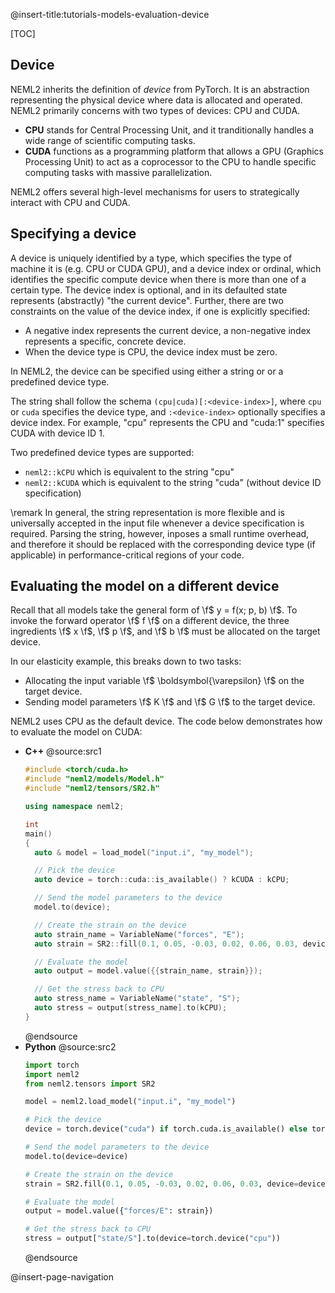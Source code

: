 @insert-title:tutorials-models-evaluation-device

[TOC]

## Device

NEML2 inherits the definition of *device* from PyTorch. It is an abstraction representing the physical device where data is allocated and operated. NEML2 primarily concerns with two types of devices: CPU and CUDA.
- **CPU** stands for Central Processing Unit, and it tranditionally handles a wide range of scientific computing tasks.
- **CUDA** functions as a programming platform that allows a GPU (Graphics Processing Unit) to act as a coprocessor to the CPU to handle specific computing tasks with massive parallelization.

NEML2 offers several high-level mechanisms for users to strategically interact with CPU and CUDA.

## Specifying a device

A device is uniquely identified by a type, which specifies the type of machine it is (e.g. CPU or CUDA GPU), and a device index or ordinal, which identifies the specific compute device when there is more than one of a certain type. The device index is optional, and in its defaulted state represents (abstractly) "the current device". Further, there are two constraints on the value of the device index, if one is explicitly specified:
- A negative index represents the current device, a non-negative index represents a specific, concrete device.
- When the device type is CPU, the device index must be zero.

In NEML2, the device can be specified using either a string or or a predefined device type.

The string shall follow the schema `(cpu|cuda)[:<device-index>]`, where `cpu` or `cuda` specifies the device type, and `:<device-index>` optionally specifies a device index. For example, "cpu" represents the CPU and "cuda:1" specifies CUDA with device ID 1.

Two predefined device types are supported:
- `neml2::kCPU` which is equivalent to the string "cpu"
- `neml2::kCUDA` which is equivalent to the string "cuda" (without device ID specification)

\remark
In general, the string representation is more flexible and is universally accepted in the input file whenever a device specification is required. Parsing the string, however, inposes a small runtime overhead, and therefore it should be replaced with the corresponding device type (if applicable) in performance-critical regions of your code.

## Evaluating the model on a different device

Recall that all models take the general form of \f$ y = f(x; p, b) \f$. To invoke the forward operator \f$ f \f$ on a different device, the three ingredients \f$ x \f$, \f$ p \f$, and \f$ b \f$ must be allocated on the target device.

In our elasticity example, this breaks down to two tasks:
- Allocating the input variable \f$ \boldsymbol{\varepsilon} \f$ on the target device.
- Sending model parameters \f$ K \f$ and \f$ G \f$ to the target device.

NEML2 uses CPU as the default device. The code below demonstrates how to evaluate the model on CUDA:

<div class="tabbed">

- <b class="tab-title">C++</b>
  @source:src1
  ```cpp
  #include <torch/cuda.h>
  #include "neml2/models/Model.h"
  #include "neml2/tensors/SR2.h"

  using namespace neml2;

  int
  main()
  {
    auto & model = load_model("input.i", "my_model");

    // Pick the device
    auto device = torch::cuda::is_available() ? kCUDA : kCPU;

    // Send the model parameters to the device
    model.to(device);

    // Create the strain on the device
    auto strain_name = VariableName("forces", "E");
    auto strain = SR2::fill(0.1, 0.05, -0.03, 0.02, 0.06, 0.03, device);

    // Evaluate the model
    auto output = model.value({{strain_name, strain}});

    // Get the stress back to CPU
    auto stress_name = VariableName("state", "S");
    auto stress = output[stress_name].to(kCPU);
  }
  ```
  @endsource
- <b class="tab-title">Python</b>
  @source:src2
  ```python
  import torch
  import neml2
  from neml2.tensors import SR2

  model = neml2.load_model("input.i", "my_model")

  # Pick the device
  device = torch.device("cuda") if torch.cuda.is_available() else torch.device("cpu")

  # Send the model parameters to the device
  model.to(device=device)

  # Create the strain on the device
  strain = SR2.fill(0.1, 0.05, -0.03, 0.02, 0.06, 0.03, device=device)

  # Evaluate the model
  output = model.value({"forces/E": strain})

  # Get the stress back to CPU
  stress = output["state/S"].to(device=torch.device("cpu"))
  ```
  @endsource

</div>

@insert-page-navigation
